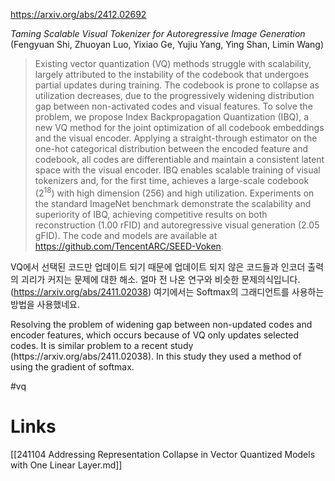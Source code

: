 https://arxiv.org/abs/2412.02692

*Taming Scalable Visual Tokenizer for Autoregressive Image Generation* (Fengyuan Shi, Zhuoyan Luo, Yixiao Ge, Yujiu Yang, Ying Shan, Limin Wang)

> Existing vector quantization (VQ) methods struggle with scalability, largely attributed to the instability of the codebook that undergoes partial updates during training. The codebook is prone to collapse as utilization decreases, due to the progressively widening distribution gap between non-activated codes and visual features. To solve the problem, we propose Index Backpropagation Quantization (IBQ), a new VQ method for the joint optimization of all codebook embeddings and the visual encoder. Applying a straight-through estimator on the one-hot categorical distribution between the encoded feature and codebook, all codes are differentiable and maintain a consistent latent space with the visual encoder. IBQ enables scalable training of visual tokenizers and, for the first time, achieves a large-scale codebook ($2^{18}$) with high dimension ($256$) and high utilization. Experiments on the standard ImageNet benchmark demonstrate the scalability and superiority of IBQ, achieving competitive results on both reconstruction ($1.00$ rFID) and autoregressive visual generation ($2.05$ gFID). The code and models are available at https://github.com/TencentARC/SEED-Voken.

VQ에서 선택된 코드만 업데이트 되기 때문에 업데이트 되지 않은 코드들과 인코더 출력의 괴리가 커지는 문제에 대한 해소. 얼마 전 나온 연구와 비슷한 문제의식입니다. (https://arxiv.org/abs/2411.02038) 여기에서는 Softmax의 그래디언트를 사용하는 방법을 사용했네요.

<english>
Resolving the problem of widening gap between non-updated codes and encoder features, which occurs because of VQ only updates selected codes. It is similar problem to a recent study (https://arxiv.org/abs/2411.02038). In this study they used a method of using the gradient of softmax.
</english>

#vq

# Links

[[241104 Addressing Representation Collapse in Vector Quantized Models with One Linear Layer.md]]